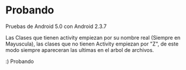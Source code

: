 # Probando
Pruebas de Android 5.0 con Android 2.3.7


Las Clases que tienen activity empiezan por su nombre real (Siempre en Mayuscula),
las clases que no tienen Activity empiezan por "Z", de este modo siempre apareceran las ultimas en
el arbol de archivos.


:) Probando
